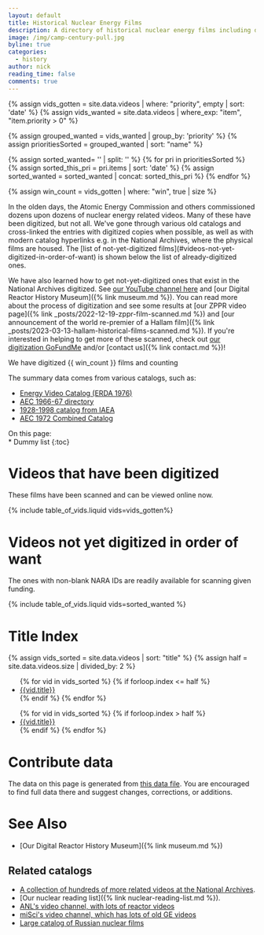 ```yaml
---
layout: default
title: Historical Nuclear Energy Films
description: A directory of historical nuclear energy films including digitization status and efforts
image: /img/camp-century-pull.jpg
byline: true
categories:
  - history
author: nick
reading_time: false
comments: true
---
```


{% assign vids_gotten = site.data.videos | where: "priority", empty  | sort: 'date' %}
{% assign vids_wanted = site.data.videos | where_exp: "item", "item.priority > 0" %}

{% assign grouped_wanted = vids_wanted | group_by: 'priority' %}
{% assign prioritiesSorted = grouped_wanted | sort: "name" %}

{% assign sorted_wanted= '' | split: '' %}
{% for pri in prioritiesSorted %}
{% assign sorted_this_pri = pri.items | sort: 'date' %}
{% assign sorted_wanted = sorted_wanted | concat: sorted_this_pri %}
{% endfor %}

{% assign win_count = vids_gotten | where: "win", true | size %}

<div class="row">
<div class="col-md-12" markdown="1">
In the olden days, the Atomic Energy Commission and others commissioned dozens
upon dozens of nuclear energy related videos. Many of these have been digitized,
but not all. We've gone through various old catalogs and cross-linked the
entries with digitized copies when possible, as well as with modern catalog
hyperlinks e.g. in the National Archives, where the physical films are housed.
The [list of not-yet-digitized
films](#videos-not-yet-digitized-in-order-of-want) is shown below the list of
already-digitized ones.


We have also learned how to get not-yet-digitized ones that exist in the
National Archives digitized. See [our YouTube channel
here](https://www.youtube.com/@whatisnuclear/videos) and [our Digital Reactor
History Museum]({% link museum.md %}). You can read more about
the process of digitization and see some results at [our ZPPR video page]({%
link _posts/2022-12-19-zppr-film-scanned.md %}) and [our announcement of the
world re-premier of a Hallam film]({% link
_posts/2023-03-13-hallam-historical-films-scanned.md %}). If you're interested
in helping to get more of these scanned, check out [our digitization
GoFundMe](https://www.gofundme.com/f/the-digitization-of-old-nuclear-energy-videos)
and/or [contact us]({% link contact.md %})!

<p class="h3 text-center">We have digitized <span class="hit-counter
font-monospace px-2 bg-dark rounded d-inline-block">{{ win_count }}</span> films
and counting</p>

</div>
</div>

<div class="row">
<div class="col-md-6" markdown="1">
The summary data comes from various catalogs, such as:

- [Energy Video Catalog (ERDA 1976)](https://www.google.com/books/edition/Energy_Films_Catalog/8CKtsJ7XNwcC?hl=en&gbpv=1&dq=%22ATOM+AND+THE+MAN+ON+THE+MOON%22&pg=PA14&printsec=frontcover)
- [AEC 1966-67 directory](https://archive.org/details/combined16mmfilm00usatrich/page/ii/mode/2up)
- [1928-1998 catalog from IAEA](https://inis.iaea.org/collection/NCLCollectionStore/_Public/30/018/30018866.pdf)
- [AEC 1972 Combined Catalog](https://www.google.com/books/edition/Combined_Film_Catalog/Tw0JAQAAMAAJ?hl=en&gbpv=1)

</div>
<div class="col-md-6" markdown="1">
On this page:

<div class="" id="tocContents">
<nav id="TableOfContents" class="section-nav text-muted" markdown="1">
<!-- prettier-ignore -->
* Dummy list
{:toc}
</nav>
</div>

</div>
</div>
<div class="row">
<div class="col-md-12" markdown="1">


# Videos that have been digitized

These films have been scanned and can be viewed online now.

{% include table_of_vids.liquid vids=vids_gotten%}

# Videos not yet digitized in order of want

The ones with non-blank NARA IDs are readily available for scanning given funding.

<a id="wantlist"></a>

{% include table_of_vids.liquid vids=sorted_wanted %}

# Title Index

{% assign vids_sorted = site.data.videos | sort: "title" %}
{% assign half = site.data.videos.size | divided_by: 2 %}

<div class="row">
<div class="col-md-6">
<ul>
{% for vid in  vids_sorted %} 
{% if forloop.index <= half %}
<li><a href="#{{ vid.title|slugify }}">{{vid.title}}</a></li>
{% endif %} 
{% endfor %} 
</ul>
</div>
<div class="col-md-6">
<ul>
{% for vid in  vids_sorted %} 
{% if forloop.index > half %}
<li><a href="#{{ vid.title|slugify }}">{{vid.title}}</a></li>
{% endif %}
{% endfor %}
</ul>
</div>
</div>

# Contribute data

The data on this page is generated from <a
href="https://github.com/whatisnuclear/website/blob/master/_data/videos.yml">this
data file</a>. You are encouraged to find full data there and suggest changes,
corrections, or additions.

# See Also

- [Our Digital Reactor History Museum]({% link museum.md %})

## Related catalogs

- [A collection of hundreds of more related videos at the National Archives](https://catalog.archives.gov/search-within/88086).
- [Our nuclear reading list]({% link nuclear-reading-list.md %}).
- [ANL's video channel, with lots of reactor videos](https://www.youtube.com/@ArgonneNuclear/videos)
- [miSci's video channel, which has lots of old GE videos](https://www.youtube.com/@SchdyInventTech/videos)
- [Large catalog of Russian nuclear films](https://www.biblioatom.ru/atomic-age/media/)

</div>
</div>
